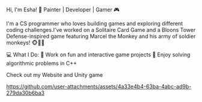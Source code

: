 Hi, I'm Esha! 👋
Painter | Developer | Gamer 🎮

I'm a CS programmer who loves building games and exploring different coding challenges.I've worked on a Solitaire Card Game and a Bloons Tower Defense-inspired game featuring Marcel the Monkey and his army of soldier monkeys! 🐵🎯🎈

💻 What I Do:
🔹 Work on fun and interactive game projects
🔹 Enjoy solving algorithmic problems in C++




Check out my Website and Unity game




https://github.com/user-attachments/assets/4a33e4b4-63ba-4abc-ad9b-279da30b6ba3

